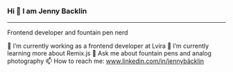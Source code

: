 ### Hi 🤝 I am Jenny Backlin

<hr></hr>
<p>Frontend developer and fountain pen nerd</p>

🔭 I’m currently working as a frontend developer at Lvira
🌱 I’m currently learning more about Remix.js
💬 Ask me about fountain pens and analog photography
📫 How to reach me: www.linkedin.com/in/jennybäcklin


